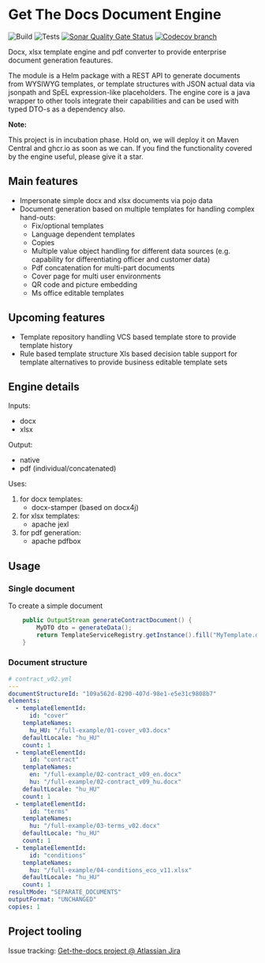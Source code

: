 # Get The Docs Document Engine

![Build](https://github.com/get-the-docs/document-engine/workflows/Build/badge.svg)
![Tests](https://github.com/get-the-docs/document-engine/workflows/Tests/badge.svg)
[![Sonar Quality Gate Status](https://sonarcloud.io/api/project_badges/measure?project=get-the-docs_document-engine&metric=alert_status)](https://sonarcloud.io/summary/new_code?id=get-the-docs_document-engine)
[![Codecov branch](https://img.shields.io/codecov/c/github/get-the-docs/document-engine/master?label=Coverage)](https://codecov.io/gh/get-the-docs/document-engine)

Docx, xlsx template engine and pdf converter to provide enterprise document generation feautures.

The module is a Helm package with a REST API to generate documents from WYSIWYG templates, or template structures with JSON actual data via jsonpath and SpEL expression-like placeholders. The engine core is a java wrapper to other tools integrate their capabilities and can be used with typed DTO-s as a dependency also.

**Note:**

This project is in incubation phase. Hold on, we will deploy it on Maven Central and ghcr.io as soon as we can.
If you find the functionality covered by the engine useful, please give it a star.

## Main features

- Impersonate simple docx and xlsx documents via pojo data
- Document generation based on multiple templates for handling complex hand-outs:
  - Fix/optional templates
  - Language dependent templates
  - Copies
  - Multiple value object handling for different data sources (e.g. capability for differentiating officer and customer data)
  - Pdf concatenation for multi-part documents
  - Cover page for multi user environments
  - QR code and picture embedding
  - Ms office editable templates

## Upcoming features

- Template repository handling
    VCS based template store to provide template history
- Rule based template structure
    Xls based decision table support for template alternatives to provide business editable template sets  

## Engine details

Inputs:

- docx
- xlsx

Output:

- native
- pdf (individual/concatenated)

Uses:

1. for docx templates:
    - docx-stamper (based on docx4j)
2. for xlsx templates:
    - apache jexl
3. for pdf generation:
    - apache pdfbox

## Usage

### Single document

To create a simple document

```java
    public OutputStream generateContractDocument() {
        MyDTO dto = generateData();
        return TemplateServiceRegistry.getInstance().fill("MyTemplate.docx", dto, OutputFormat.PDF);
    }
```

### Document structure

```yaml
# contract_v02.yml
---
documentStructureId: "109a562d-8290-407d-98e1-e5e31c9808b7"
elements:
  - templateElementId:
      id: "cover"
    templateNames:
      hu_HU: "/full-example/01-cover_v03.docx"
    defaultLocale: "hu_HU"
    count: 1
  - templateElementId:
      id: "contract"
    templateNames:
      en: "/full-example/02-contract_v09_en.docx"
      hu: "/full-example/02-contract_v09_hu.docx"
    defaultLocale: "hu_HU"
    count: 1
  - templateElementId:
      id: "terms"
    templateNames:
      hu: "/full-example/03-terms_v02.docx"
    defaultLocale: "hu_HU"
    count: 1
  - templateElementId:
      id: "conditions"
    templateNames:
      hu: "/full-example/04-conditions_eco_v11.xlsx"
    defaultLocale: "hu_HU"
    count: 1
resultMode: "SEPARATE_DOCUMENTS"
outputFormat: "UNCHANGED"
copies: 1

```


## Project tooling
Issue tracking: [Get-the-docs project @ Atlassian Jira](https://getthedocs.atlassian.net/jira/software/c/projects/GD/boards/1)
